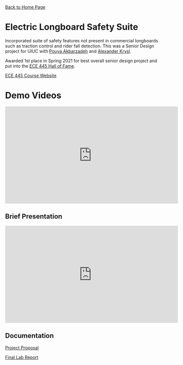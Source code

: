 [Back to Home Page](README.md)
# Electric Longboard Safety Suite
Incorporated suite of safety features not present in commercial longboards such as traction control and rider fall detection.
This was a Senior Design project for UIUC with [Pouya Akbarzadeh](https://github.com/OfficialPouya) and [Alexander Krysl](https://github.com/axkrysl47).

Awarded 1st place in Spring 2021 for best overall senior design project and put into the [ECE 445 Hall of Fame](https://courses.engr.illinois.edu/ece445/hall-of-fame.asp).

[ECE 445 Course Website](https://courses.engr.illinois.edu/ece445/)

# Demo Videos

<iframe width="560" height="315" src="https://www.youtube-nocookie.com/embed/videoseries?list=PLA1k06jt2lX-8_wawuwcJB9zIEW_f2nJa" title="YouTube video player" frameborder="0" allow="accelerometer; autoplay; clipboard-write; encrypted-media; gyroscope; picture-in-picture" allowfullscreen></iframe>

## Brief Presentation

<iframe width="560" height="315" src="https://www.youtube-nocookie.com/embed/MWs525hmZTg" title="YouTube video player" frameborder="0" allow="accelerometer; autoplay; clipboard-write; encrypted-media; gyroscope; picture-in-picture" allowfullscreen></iframe>

## Documentation
[Project Proposal](electric-longboard-safety-suite/Electric_Longboard_Safety_Suite_Proposal.pdf)

[Final Lab Report](electric-longboard-safety-suite/Electric_Longboard_Safety_Final_Report)